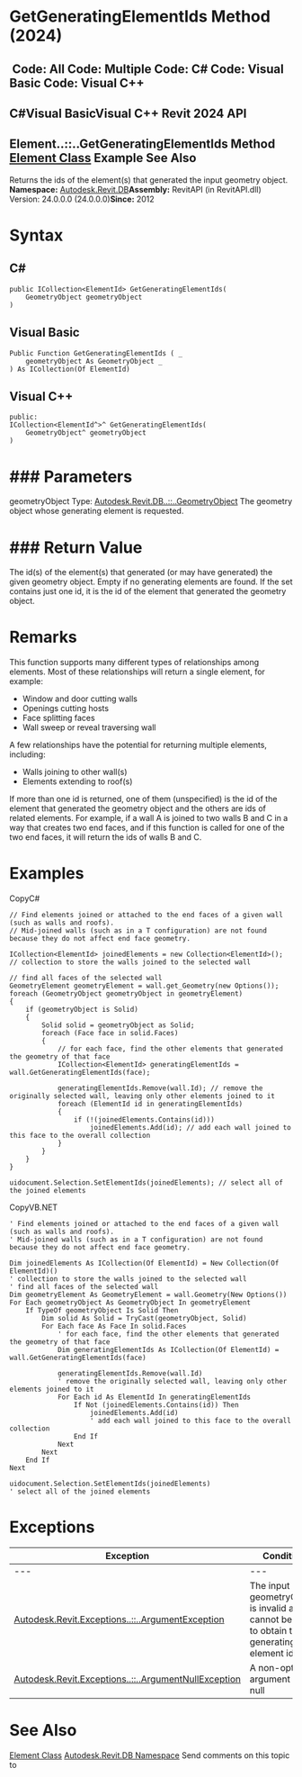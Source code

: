 # GetGeneratingElementIds Method (2024)

﻿
 Code: All Code: Multiple Code: C# Code: Visual Basic Code: Visual C++   
---  
C#Visual BasicVisual C++
Revit 2024 API  
---  
Element..::..GetGeneratingElementIds Method   
[Element Class](eb16114f-69ea-f4de-0d0d-f7388b105a16.md "Element Class") Example See Also  
---  
Returns the ids of the element(s) that generated the input geometry object. 
**Namespace:** [Autodesk.Revit.DB](87546ba7-461b-c646-cbb1-2cb8f5bff8b2.md "Autodesk.Revit.DB Namespace")**Assembly:** RevitAPI (in RevitAPI.dll) Version: 24.0.0.0 (24.0.0.0)**Since:** 2012 
# Syntax
C#  
---  
```text
public ICollection<ElementId> GetGeneratingElementIds(
	GeometryObject geometryObject
)
```
  
Visual Basic  
---  
```text
Public Function GetGeneratingElementIds ( _
	geometryObject As GeometryObject _
) As ICollection(Of ElementId)
```
  
Visual C++  
---  
```text
public:
ICollection<ElementId^>^ GetGeneratingElementIds(
	GeometryObject^ geometryObject
)
```
  
# ### Parameters
geometryObject
    Type: [Autodesk.Revit.DB..::..GeometryObject](e0f15010-0e19-6216-e2f0-ab7978145daa.md "GeometryObject Class") The geometry object whose generating element is requested. 
# ### Return Value
The id(s) of the element(s) that generated (or may have generated) the given geometry object. Empty if no generating elements are found. If the set contains just one id, it is the id of the element that generated the geometry object. 
# Remarks
This function supports many different types of relationships among elements. Most of these relationships will return a single element, for example: 
  * Window and door cutting walls
  * Openings cutting hosts
  * Face splitting faces
  * Wall sweep or reveal traversing wall

A few relationships have the potential for returning multiple elements, including: 
  * Walls joining to other wall(s)
  * Elements extending to roof(s)

If more than one id is returned, one of them (unspecified) is the id of the element that generated the geometry object and the others are ids of related elements. For example, if a wall A is joined to two walls B and C in a way that creates two end faces, and if this function is called for one of the two end faces, it will return the ids of walls B and C. 
# Examples
CopyC#
```text
// Find elements joined or attached to the end faces of a given wall (such as walls and roofs).
// Mid-joined walls (such as in a T configuration) are not found because they do not affect end face geometry.

ICollection<ElementId> joinedElements = new Collection<ElementId>(); // collection to store the walls joined to the selected wall

// find all faces of the selected wall
GeometryElement geometryElement = wall.get_Geometry(new Options());
foreach (GeometryObject geometryObject in geometryElement)
{
    if (geometryObject is Solid)
    {
        Solid solid = geometryObject as Solid;
        foreach (Face face in solid.Faces)
        {
            // for each face, find the other elements that generated the geometry of that face
            ICollection<ElementId> generatingElementIds = wall.GetGeneratingElementIds(face);

            generatingElementIds.Remove(wall.Id); // remove the originally selected wall, leaving only other elements joined to it
            foreach (ElementId id in generatingElementIds)
            {
                if (!(joinedElements.Contains(id)))
                    joinedElements.Add(id); // add each wall joined to this face to the overall collection 
            }
        }
    }
}

uidocument.Selection.SetElementIds(joinedElements); // select all of the joined elements
```

CopyVB.NET
```text
' Find elements joined or attached to the end faces of a given wall (such as walls and roofs).
' Mid-joined walls (such as in a T configuration) are not found because they do not affect end face geometry.

Dim joinedElements As ICollection(Of ElementId) = New Collection(Of ElementId)()
' collection to store the walls joined to the selected wall
' find all faces of the selected wall
Dim geometryElement As GeometryElement = wall.Geometry(New Options())
For Each geometryObject As GeometryObject In geometryElement
    If TypeOf geometryObject Is Solid Then
        Dim solid As Solid = TryCast(geometryObject, Solid)
        For Each face As Face In solid.Faces
            ' for each face, find the other elements that generated the geometry of that face
            Dim generatingElementIds As ICollection(Of ElementId) = wall.GetGeneratingElementIds(face)

            generatingElementIds.Remove(wall.Id)
            ' remove the originally selected wall, leaving only other elements joined to it
            For Each id As ElementId In generatingElementIds
                If Not (joinedElements.Contains(id)) Then
                    joinedElements.Add(id)
                    ' add each wall joined to this face to the overall collection 
                End If
            Next
        Next
    End If
Next

uidocument.Selection.SetElementIds(joinedElements)
' select all of the joined elements
```

# Exceptions
| Exception | Condition |
| --- | --- |
| --- | --- |
| [Autodesk.Revit.Exceptions..::..ArgumentException](2e6e4206-97a8-dd4b-df5d-4269f4bb6088.md "ArgumentException Class") | The input geometryObject is invalid and so cannot be used to obtain the generating element ids. |
| [Autodesk.Revit.Exceptions..::..ArgumentNullException](631e1424-60f4-929b-4e52-dda9dcd26316.md "ArgumentNullException Class") | A non-optional argument was null |

# See Also
[Element Class](eb16114f-69ea-f4de-0d0d-f7388b105a16.md "Element Class")
[Autodesk.Revit.DB Namespace](87546ba7-461b-c646-cbb1-2cb8f5bff8b2.md "Autodesk.Revit.DB Namespace")
Send comments on this topic to 